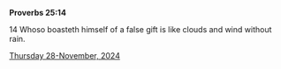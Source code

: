 **Proverbs 25:14**

14 Whoso boasteth himself of a false gift is like clouds and wind without rain.

[Thursday 28-November, 2024](https://getbible.life/kjv/Proverbs/25/14)
